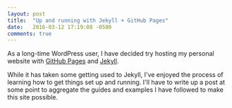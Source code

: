 ```yaml
---
layout: post
title:  "Up and running with Jekyll + GitHub Pages"
date:   2016-03-12 17:19:08 -0500
comments: true
---
```


As a long-time WordPress user, I have decided try hosting my personal website with [GitHub Pages][github-pages] and [Jekyll][Jekyll-site]. 

While it has taken some getting used to Jekyll, I've enjoyed the process of learning how to get things set up and running. I'll have to write up a post at some point to aggregate the guides and examples I have followed to make this site possible. 

[jekyll-site]: https://jekyllrb.com/
[github-pages]: https://pages.github.com/
